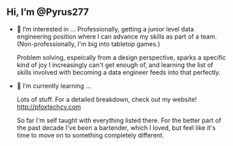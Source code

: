 ## Hi, I’m @Pyrus277  
  
- 👀 I’m interested in ...
     Professionally, getting a junior level data engineering position where I can advance my skills as part of a team.   
     (Non-professionally, I'm big into tabletop games.) 
       
     Problem solving, espeically from a design perspective, sparks a specific kind of joy I increasingly can't get enough of, 
     and learning the list of skills involved with becoming a data engineer feeds into that perfectly.
       
- 🌱 I’m currently learning ...
       
     Lots of stuff. For a detailed breakdown, check out my website! http://pfoxtechcv.com  
       
     So far I'm self taught with everything listed there. For the better part of the past decade I've been a bartender, 
     which I loved, but feel like it's time to move on to something completely different. 


<!---
Pyrus277/Pyrus277 is a ✨ special ✨ repository because its `README.md` (this file) appears on your GitHub profile.
You can click the Preview link to take a look at your changes.
--->

